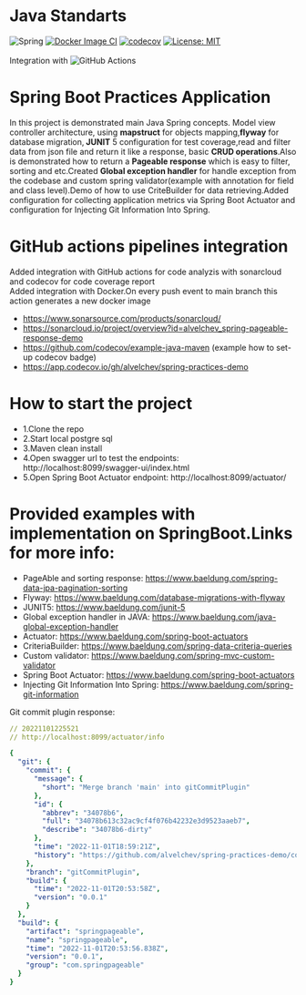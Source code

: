 # Java Standarts

![Spring](https://github.com/alvelchev/spring-practices-demo/actions/workflows/build.yml/badge.svg)
[![Docker Image CI](https://github.com/alvelchev/spring-practices-demo/actions/workflows/docker-image.yml/badge.svg)](https://github.com/alvelchev/spring-practices-demo/actions/workflows/docker-image.yml)
[![codecov](https://codecov.io/gh/alvelchev/spring-practices-demo/branch/main/graph/badge.svg)](https://codecov.io/gh/alvelchev/spring-practices-demo)
[![License: MIT](https://img.shields.io/badge/License-MIT-yellow.svg)](https://opensource.org/licenses/MIT)
</br>
</br>
Integration with
![GitHub Actions](https://img.shields.io/badge/github%20actions-%232671E5.svg?style=for-the-badge&logo=githubactions&logoColor=white)

# Spring Boot Practices Application

In this project is demonstrated main Java Spring concepts.
Model view controller architecture, using <b>mapstruct</b> for objects mapping,<b>flyway</b> for database migration,<b>
JUNIT</b> 5 configuration for test coverage,read and filter data from json file and return it like a response, basic <b>
CRUD operations</b>.Also is demonstrated how to return a <b>Pageable response</b> which is easy to filter, sorting and
etc.Created <b>Global exception handler</b> for handle exception from the codebase and custom spring validator(example
with annotation for field and class level).Demo of how to use CriteBuilder for data retrieving.Added configuration for
collecting application metrics via Spring Boot Actuator and configuration for Injecting Git Information Into Spring.

# GitHub actions pipelines integration
Added integration with GitHub actions for code analyzis with sonarcloud and codecov for code coverage report               
Added integration with Docker.On every push event to main branch this action generates a new docker image

- https://www.sonarsource.com/products/sonarcloud/
- https://sonarcloud.io/project/overview?id=alvelchev_spring-pageable-response-demo
- https://github.com/codecov/example-java-maven (example how to set-up codecov badge)
- https://app.codecov.io/gh/alvelchev/spring-practices-demo

# How to start the project

- 1.Clone the repo
- 2.Start local postgre sql
- 3.Maven clean install
- 4.Open swagger url to test the endpoints: http://localhost:8099/swagger-ui/index.html
- 5.Open Spring Boot Actuator endpoint: http://localhost:8099/actuator/

# Provided examples with implementation on SpringBoot.Links for more info:

- PageAble and sorting response: https://www.baeldung.com/spring-data-jpa-pagination-sorting
- Flyway: https://www.baeldung.com/database-migrations-with-flyway
- JUNIT5: https://www.baeldung.com/junit-5
- Global exception handler in JAVA: https://www.baeldung.com/java-global-exception-handler
- Actuator: https://www.baeldung.com/spring-boot-actuators
- CriteriaBuilder: https://www.baeldung.com/spring-data-criteria-queries
- Custom validator: https://www.baeldung.com/spring-mvc-custom-validator
- Spring Boot Actuator: https://www.baeldung.com/spring-boot-actuators
- Injecting Git Information Into Spring: https://www.baeldung.com/spring-git-information

Git commit plugin response:

```yaml
// 20221101225521
// http://localhost:8099/actuator/info

{
  "git": {
    "commit": {
      "message": {
        "short": "Merge branch 'main' into gitCommitPlugin"
      },
      "id": {
        "abbrev": "34078b6",
        "full": "34078b613c32ac9cf4f076b42232e3d9523aaeb7",
        "describe": "34078b6-dirty"
      },
      "time": "2022-11-01T18:59:21Z",
      "history": "https://github.com/alvelchev/spring-practices-demo/commit/4b36876"
    },
    "branch": "gitCommitPlugin",
    "build": {
      "time": "2022-11-01T20:53:58Z",
      "version": "0.0.1"
    }
  },
  "build": {
    "artifact": "springpageable",
    "name": "springpageable",
    "time": "2022-11-01T20:53:56.838Z",
    "version": "0.0.1",
    "group": "com.springpageable"
  }
}
